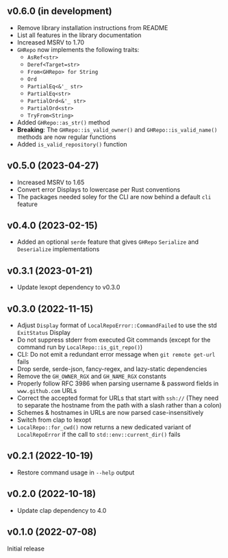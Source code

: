 v0.6.0 (in development)
-----------------------
- Remove library installation instructions from README
- List all features in the library documentation
- Increased MSRV to 1.70
- `GHRepo` now implements the following traits:
    - `AsRef<str>`
    - `Deref<Target=str>`
    - `From<GHRepo> for String`
    - `Ord`
    - `PartialEq<&'_ str>`
    - `PartialEq<str>`
    - `PartialOrd<&'_ str>`
    - `PartialOrd<str>`
    - `TryFrom<String>`
- Added `GHRepo::as_str()` method
- **Breaking**: The `GHRepo::is_valid_owner()` and `GHRepo::is_valid_name()`
  methods are now regular functions
- Added `is_valid_repository()` function

v0.5.0 (2023-04-27)
-------------------
- Increased MSRV to 1.65
- Convert error Displays to lowercase per Rust conventions
- The packages needed soley for the CLI are now behind a default `cli` feature

v0.4.0 (2023-02-15)
-------------------
- Added an optional `serde` feature that gives `GHRepo` `Serialize` and
  `Deserialize` implementations

v0.3.1 (2023-01-21)
-------------------
- Update lexopt dependency to v0.3.0

v0.3.0 (2022-11-15)
-------------------
- Adjust `Display` format of `LocalRepoError::CommandFailed` to use the std
  `ExitStatus` Display
- Do not suppress stderr from executed Git commands (except for the command run
  by `LocalRepo::is_git_repo()`)
- CLI: Do not emit a redundant error message when `git remote get-url` fails
- Drop serde, serde-json, fancy-regex, and lazy-static dependencies
- Remove the `GH_OWNER_RGX` and `GH_NAME_RGX` constants
- Properly follow RFC 3986 when parsing username & password fields in
  `www.github.com` URLs
- Correct the accepted format for URLs that start with `ssh://` (They need to
  separate the hostname from the path with a slash rather than a colon)
- Schemes & hostnames in URLs are now parsed case-insensitively
- Switch from clap to lexopt
- `LocalRepo::for_cwd()` now returns a new dedicated variant of
  `LocalRepoError` if the call to `std::env::current_dir()` fails

v0.2.1 (2022-10-19)
-------------------
- Restore command usage in `--help` output

v0.2.0 (2022-10-18)
-------------------
- Update clap dependency to 4.0

v0.1.0 (2022-07-08)
-------------------
Initial release
